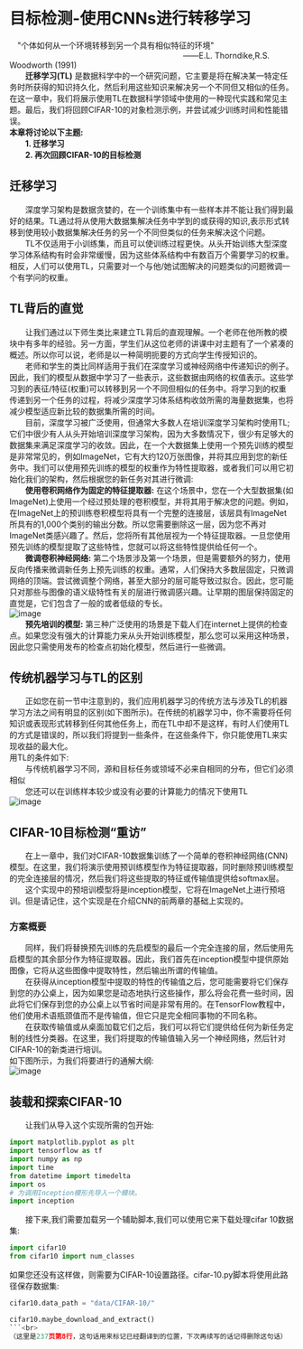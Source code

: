 # 目标检测-使用CNNs进行转移学习
&emsp;"个体如何从一个环境转移到另一个具有相似特征的环境"<br>
&emsp;&emsp;&emsp;&emsp;&emsp;&emsp;&emsp;&emsp;&emsp;&emsp;&emsp;&emsp;&emsp;&emsp;&emsp;&emsp;&emsp;&emsp;&emsp;&emsp;&emsp;&emsp;——E.L. Thorndike,R.S. Woodworth (1991) <br>
&emsp;&emsp;**迁移学习(TL)** 是数据科学中的一个研究问题，它主要是将在解决某一特定任务时所获得的知识持久化，然后利用这些知识来解决另一个不同但又相似的任务。在这一章中，我们将展示使用TL在数据科学领域中使用的一种现代实践和常见主题。最后，我们将回顾CIFAR-10的对象检测示例，并尝试减少训练时间和性能错误。<br>
**本章将讨论以下主题:**<br>
&emsp;&emsp;**1. 迁移学习**<br>
&emsp;&emsp;**2. 再次回顾CIFAR-10的目标检测**<br>
## 迁移学习
&emsp;&emsp;深度学习架构是数据贪婪的，在一个训练集中有一些样本并不能让我们得到最好的结果。TL通过将从使用大数据集解决任务中学到的或获得的知识,表示形式转移到使用较小数据集解决任务的另一个不同但类似的任务来解决这个问题。<br>
&emsp;&emsp;TL不仅适用于小训练集，而且可以使训练过程更快。从头开始训练大型深度学习体系结构有时会非常缓慢，因为这些体系结构中有数百万个需要学习的权重。相反，人们可以使用TL，只需要对一个与他/她试图解决的问题类似的问题微调一个有学问的权重。<br>
## TL背后的直觉
&emsp;&emsp;让我们通过以下师生类比来建立TL背后的直观理解。一个老师在他所教的模块中有多年的经验。另一方面，学生们从这位老师的讲课中对主题有了一个紧凑的概述。所以你可以说，老师是以一种简明扼要的方式向学生传授知识的。<br>
&emsp;&emsp;老师和学生的类比同样适用于我们在深度学习或神经网络中传递知识的例子。因此，我们的模型从数据中学习了一些表示，这些数据由网络的权值表示。这些学习到的表征/特征(权重)可以转移到另一个不同但相似的任务中。将学习到的权重传递到另一个任务的过程，将减少深度学习体系结构收敛所需的海量数据集，也将减少模型适应新比较的数据集所需的时间。<br>
&emsp;&emsp;目前，深度学习被广泛使用，但通常大多数人在培训深度学习架构时使用TL;它们中很少有人从头开始培训深度学习架构，因为大多数情况下，很少有足够大的数据集来满足深度学习的收敛。因此，在一个大数据集上使用一个预先训练的模型是非常常见的，例如ImageNet，它有大约120万张图像，并将其应用到您的新任务中。我们可以使用预先训练的模型的权重作为特性提取器，或者我们可以用它初始化我们的架构，然后根据您的新任务对其进行微调:<br>
&emsp;&emsp;**使用卷积网络作为固定的特征提取器:** 在这个场景中，您在一个大型数据集(如ImageNet)上使用一个经过预处理的卷积模型，并将其用于解决您的问题。例如，在ImageNet上的预训练卷积模型将具有一个完整的连接层，该层具有ImageNet所具有的1,000个类别的输出分数。所以您需要删除这一层，因为您不再对ImageNet类感兴趣了。然后，您将所有其他层视为一个特征提取器。一旦您使用预先训练的模型提取了这些特性，您就可以将这些特性提供给任何一个。<br>
&emsp;&emsp;**微调卷积神经网络:** 第二个场景涉及第一个场景，但是需要额外的努力，使用反向传播来微调新任务上预先训练的权重。通常，人们保持大多数层固定，只微调网络的顶端。尝试微调整个网络，甚至大部分的层可能导致过拟合。因此，您可能只对那些与图像的语义级特性有关的层进行微调感兴趣。让早期的图层保持固定的直觉是，它们包含了一般的或者低级的专长。<br>
![image](https://github.com/yanjiusheng2018/dlt/blob/master/src/content/Chapter09/chapter09_image/one.png?raw=true)  <br>
&emsp;&emsp;**预先培训的模型:** 第三种广泛使用的场景是下载人们在internet上提供的检查点。如果您没有强大的计算能力来从头开始训练模型，那么您可以采用这种场景，因此您只需使用发布的检查点初始化模型，然后进行一些微调。<br>
## 传统机器学习与TL的区别
&emsp;&emsp;正如您在前一节中注意到的，我们应用机器学习的传统方法与涉及TL的机器学习方法之间有明显的区别(如下图所示)。在传统的机器学习中，你不需要将任何知识或表现形式转移到任何其他任务上，而在TL中却不是这样，有时人们使用TL的方式是错误的，所以我们将提到一些条件，在这些条件下，你只能使用TL来实现收益的最大化。<br>
用TL的条件如下:<br>
&emsp;&emsp;与传统机器学习不同，源和目标任务或领域不必来自相同的分布，但它们必须相似<br>
&emsp;&emsp;您还可以在训练样本较少或没有必要的计算能力的情况下使用TL<br>
 ![image](https://github.com/yanjiusheng2018/dlt/blob/master/src/content/Chapter09/chapter09_image/Two.png?raw=true)  <br>
## CIFAR-10目标检测“重访”
&emsp;&emsp;在上一章中，我们对CIFAR-10数据集训练了一个简单的卷积神经网络(CNN)模型。在这里，我们将演示使用预训练模型作为特征提取器，同时删除预训练模型的完全连接层的情况，然后我们将这些提取的特征或传输值提供给softmax层。<br>
&emsp;&emsp;这个实现中的预培训模型将是inception模型，它将在ImageNet上进行预培训。但是请记住，这个实现是在介绍CNN的前两章的基础上实现的。<br>
### 方案概要
&emsp;&emsp;同样，我们将替换预先训练的先启模型的最后一个完全连接的层，然后使用先启模型的其余部分作为特征提取器。因此，我们首先在inception模型中提供原始图像，它将从这些图像中提取特性，然后输出所谓的传输值。<br>
&emsp;&emsp;在获得从inception模型中提取的特性的传输值之后，您可能需要将它们保存到您的办公桌上，因为如果您是动态地执行这些操作，那么将会花费一些时间，因此将它们保存到您的办公桌上以节省时间是非常有用的。在TensorFlow教程中，他们使用术语瓶颈值而不是传输值，但它只是完全相同事物的不同名称。<br>
&emsp;&emsp;在获取传输值或从桌面加载它们之后，我们可以将它们提供给任何为新任务定制的线性分类器。在这里，我们将提取的传输值输入另一个神经网络，然后针对CIFAR-10的新类进行培训。<br>
如下图所示，为我们将要进行的通解大纲:<br>
![image](https://github.com/yanjiusheng2018/dlt/blob/master/src/content/Chapter09/chapter09_image/Three.png?raw=true) <br>
## 装载和探索CIFAR-10
&emsp;&emsp;让我们从导入这个实现所需的包开始:<br>
```python
import matplotlib.pyplot as plt
import tensorflow as tf
import numpy as np
import time
from datetime import timedelta
import os
# 为调用Inception模形先导入一个模块。
import inception
```
&emsp;&emsp;接下来,我们需要加载另一个辅助脚本,我们可以使用它来下载处理cifar 10数据集:<br>
```python
import cifar10
from cifar10 import num_classes
```
如果您还没有这样做，则需要为CIFAR-10设置路径。cifar-10.py脚本将使用此路径保存数据集:
```python
cifar10.data_path = "data/CIFAR-10/"

cifar10.maybe_download_and_extract()
```<br>
（这里是237页第8行，这句话用来标记已经翻译到的位置，下次再续写的话记得删除这句话）
 
 
 
 
 
 
 
 
 

